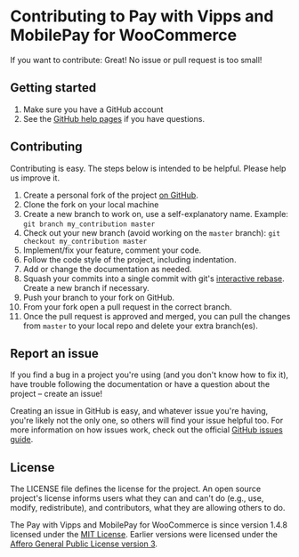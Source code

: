 # Contributing to Pay with Vipps and MobilePay for WooCommerce

If you want to contribute: Great! No issue or pull request is too small!

## Getting started

1. Make sure you have a GitHub account
1. See the [GitHub help pages](https://help.github.com) if you have questions.

## Contributing

Contributing is easy. The steps below is intended to be helpful. Please help us improve it.

1. Create a personal fork of the project [on GitHub](https://github.com/vippsas/vipps-woocommerce).
1. Clone the fork on your local machine
1. Create a new branch to work on, use a self-explanatory name. Example: `git branch my_contribution master`
1. Check out your new branch (avoid working on the `master` branch): `git checkout my_contribution master`
1. Implement/fix your feature, comment your code.
1. Follow the code style of the project, including indentation.
1. Add or change the documentation as needed.
1. Squash your commits into a single commit with git's [interactive rebase](https://help.github.com/articles/interactive-rebase). Create a new branch if necessary.
1. Push your branch to your fork on GitHub.
1. From your fork open a pull request in the correct branch.
1. Once the pull request is approved and merged, you can pull the changes from `master` to your local repo and delete your extra branch(es).

## Report an issue

If you find a bug in a project you're using (and you don't know how to fix it), have trouble following the documentation or have a question about the project – create an issue!

Creating an issue in GitHub is easy, and whatever issue you're having, you're likely not the only one, so others will
find your issue helpful too. For more information on how issues work, check out the official [GitHub issues guide](https://guides.github.com/features/issues/).

## License

The LICENSE file defines the license for the project. An open source project's license informs users what they can and can't do (e.g., use, modify, redistribute), and contributors, what they are allowing others to do.

The Pay with Vipps and MobilePay for WooCommerce is since version 1.4.8 licensed under the [MIT License](https://choosealicense.com/licenses/mit/).
Earlier versions were licensed under the [Affero General Public License version 3](https://choosealicense.com/licenses/agpl-3.0/).
